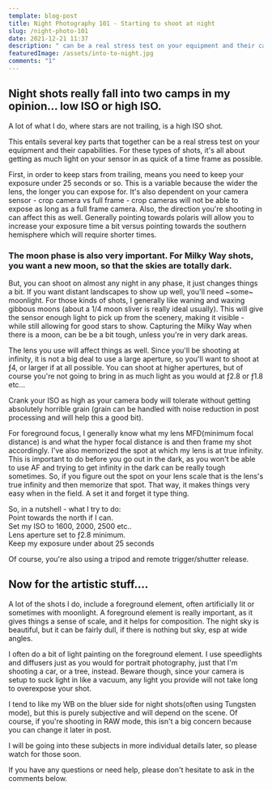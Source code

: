 ```yaml
---
template: blog-post
title: Night Photography 101 - Starting to shoot at night
slug: /night-photo-101
date: 2021-12-21 11:37
description: " can be a real stress test on your equipment and their capabilities. For these types of shots, it's all about getting as much light on your sensor in as quick of a time frame as possible "
featuredImage: /assets/into-to-night.jpg
comments: "1"
---
```

## Night shots really fall into two camps in my opinion... low ISO or high ISO.

A lot of what I do, where stars are not trailing, is a high ISO shot. 

This entails several key parts that together can be a real stress test on your equipment and their capabilities. For these types of shots, it's all about getting as much light on your sensor in as quick of a time frame as possible. 

First, in order to keep stars from trailing, means you need to keep your exposure under 25 seconds or so. This is a variable because the wider the lens, the longer you can expose for. It's also dependent on your camera sensor - crop camera vs full frame - crop cameras will not be able to expose as long as a full frame camera. Also, the direction you're shooting in can affect this as well. Generally pointing towards polaris will allow you to increase your exposure time a bit versus pointing towards the southern hemisphere which will require shorter times.

### The moon phase is also very important. For Milky Way shots, you want a new moon, so that the skies are totally dark.

But, you can shoot on almost any night in any phase, it just changes things a bit. If you want distant landscapes to show up well, you'll need ~some~ moonlight. For those kinds of shots, I generally like waning and waxing gibbous moons (about a 1/4 moon sliver is really ideal usually). This will give the sensor enough light to pick up from the scenery, making it visible - while still allowing for good stars to show. Capturing the Milky Way when there is a moon, can be be a bit tough, unless you're in very dark areas.

<p class="callout">The lens you use will affect things as well. Since you'll be shooting at infinity, it is not a big deal to use a large aperture, so you'll want to shoot at ƒ4, or larger if at all possible. You can shoot at higher apertures, but of course you're not going to bring in as much light as you would at ƒ2.8 or ƒ1.8 etc... </p>

Crank your ISO as high as your camera body will tolerate without getting absolutely horrible grain (grain can be handled with noise reduction in post processing and will help this a good bit).

For foreground focus, I generally know what my lens MFD(minimum focal distance) is and what the hyper focal distance is and then frame my shot accordingly. I've also memorized the spot at which my lens is at true infinity. This is important to do before you go out in the dark, as you won't be able to use AF and trying to get infinity in the dark can be really tough sometimes. So, if you figure out the spot on your lens scale that is the lens's true infinity and then memorize that spot. That way, it makes things very easy when in the field. A set it and forget it type thing.

<p class="megacall">
So, in a nutshell - what I try to do:<br />
Point towards the north if I can.<br />
Set my ISO to 1600, 2000, 2500 etc..<br />
Lens aperture set to ƒ2.8 minimum.<br />
Keep my exposure under about 25 seconds<br />
</p>

Of course, you're also using a tripod and remote trigger/shutter release.

## Now for the artistic stuff....

A lot of the shots I do, include a foreground element, often artificially lit or sometimes with moonlight. A foreground element is really important, as it gives things a sense of scale, and it helps for composition. The night sky is beautiful, but it can be fairly dull, if there is nothing but sky, esp at wide angles.

<p class=""> I often do a bit of light painting on the foreground element. I use speedlights and diffusers just as you would for portrait photography, just that I'm shooting a car, or a tree, instead. Beware though, since your camera is setup to suck light in like a vacuum, any light you provide will not take long to overexpose your shot. </p>

I tend to like my WB on the bluer side for night shots(often using Tungsten mode), but this is purely subjective and will depend on the scene. Of course, if you're shooting in RAW mode, this isn't a big concern because you can change it later in post.

I will be going into these subjects in more individual details later, so please watch for those soon.

If you have any questions or need help, please don't hesitate to ask in the comments below. 

